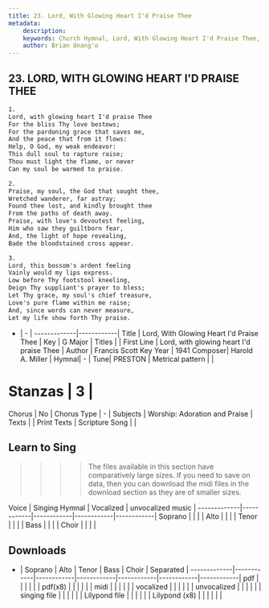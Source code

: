 ```yaml
---
title: 23. Lord, With Glowing Heart I'd Praise Thee
metadata:
    description: 
    keywords: Church Hymnal, Lord, With Glowing Heart I'd Praise Thee, Lord, with glowing heart I'd praise Thee, 
    author: Brian Onang'o
---
```



## 23. LORD, WITH GLOWING HEART I'D PRAISE THEE

```txt
1.
Lord, with glowing heart I'd praise Thee 
For the bliss Thy love bestows; 
For the pardoning grace that saves me, 
And the peace that from it flows: 
Help, O God, my weak endeavor: 
This dull soul to rapture raise; 
Thou must light the flame, or never 
Can my soul be warmed to praise. 

2.
Praise, my soul, the God that sought thee, 
Wretched wanderer, far astray; 
Found thee lost, and kindly brought thee 
From the paths of death away. 
Praise, with love's devoutest feeling, 
Him who saw they guiltborn fear, 
And, the light of hope revealing, 
Bade the bloodstained cross appear. 

3.
Lord, this bossom's ardent feeling 
Vainly would my lips express. 
Low before Thy footstool kneeling, 
Deign Thy suppliant's prayer to bless; 
Let Thy grace, my soul's chief treasure, 
Love's pure flame within me raise; 
And, since words can never measure, 
Let my life show forth Thy praise.

```

- |   -  |
-------------|------------|
Title | Lord, With Glowing Heart I'd Praise Thee |
Key | G Major |
Titles |  |
First Line | Lord, with glowing heart I'd praise Thee |
Author | Francis Scott Key
Year | 1941
Composer| Harold A. Miller |
Hymnal|  - |
Tune| PRESTON |
Metrical pattern | |
# Stanzas | 3 |
Chorus | No |
Chorus Type | - |
Subjects | Worship: Adoration and Praise |
Texts |  |
Print Texts | 
Scripture Song |  |
  
## Learn to Sing

>>>> The files available in this section have comparatively large sizes. If you need to save on data, then you can download the midi files in the download section as they are of smaller sizes.

Voice |  Singing Hymnal | Vocalized | unvocalized music |
-------------|------------|------------|------------|------------|
Soprano | | | |
Alto | | | |
Tenor | | | |
Bass | | | |
Choir | | | |

## Downloads

- |  Soprano | Alto | Tenor | Bass | Choir | Separated |
-------------|------------|------------|------------|------------|------------|------------|
pdf | | | | | |
pdf(x8) | | | | | |
midi | | | | | |
vocalized | | | | | |
unvocalized | | | | | |
singing file | | | | | |
Lilypond file | | | | | |
Lilypond (x8) | | | | | |
  